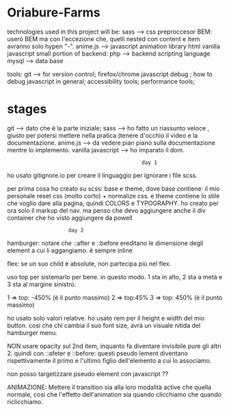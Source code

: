 # Oriabure-Farms
technologies used in this project will be:
sass --> css preproccesor
    BEM: userò BEM ma con l'eccezione che, quelli nested con content e item avranno solo hypen "-".
anime.js --> javascript animation library
html
vanilla javascript
small portion of backend:
php --> backend scripting language
mysql --> data base

tools:
git --> for version control;
firefox/chrome javascript debug ; how to debug javascript in general;
accessibility tools;
performance tools;

#     stages
git --> dato che è la parte iniziale;
sass --> ho fatto un riassunto veloce , giusto per potersi mettere nella pratica (tenere d'occhio il video e la documentazione.
anime.js --> da vedere pian piano sulla documentazione mentre lo implemento.
vanilla javascript --> ho imparato il dom.

                                                day 1
ho usato gitignore.io per creare il linguaggio per ignorare i file scss.

per prima cosa ho creato su scss: base e theme, dove base contiene: il mio personale reset css (molto corto) + normalize css. e theme contiene lo stile che voglio dare alla pagina, quindi COLORS e TYPOGRAPHY.
ho creato per ora solo il markup del nav. ma penso che devo aggiungere anche il div container che ho visto aggiungere da powell


                        day 2
hamburger:
notare che ::after e ::before ereditano le dimensione degli element a cui li aggangiamo. è sempre inline

flex: se un suo child è absolute, non partecipa più nel flex.

uso top per sistemarlo per bene. in questo modo. 1 sta in alto, 2 sta a metà e 3 sta al margine sinistro.

1 => top: -450% (è il punto massimo)
2 => top:45%
3 => top: 450% (è il punto massimo)

ho usato solo valori relative. ho usato rem per il height e width del mio button. cosi che chi cambia il suo font size, avrà un visuale nitida del hamburger menu.

NON usare opacity sul 2nd item, inquanto fa diventare invisibile pure gli altri 2.
quindi con ::afeter e ::before: questi pseudo lement diventano rispettivamente il primo e l'ultimo figlio dell'elemento a cui lo associamo.

non posso targetizzare pseudo element con javascript ??

ANIMAZIONE:
Mettere il transition sia alla loro modalità active che quella normale, cosi che l'effetto dell'animation sia quando clicchiamo che quando riclicchiamo.

